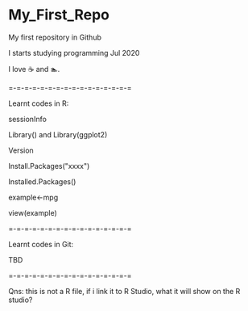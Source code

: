 # My_First_Repo

My first repository in Github 

I starts studying programming Jul 2020

I love :coffee: and :swimmer:.

=-=-=-=-=-=-=-=-=-=-=-=-=-=-=-=

Learnt codes in R:

sessionInfo

Library() and Library(ggplot2)

Version

Install.Packages("xxxx")

Installed.Packages()

example<-mpg

view(example)

=-=-=-=-=-=-=-=-=-=-=-=-=-=-=-=

Learnt codes in Git:

TBD

=-=-=-=-=-=-=-=-=-=-=-=-=-=-=-=

Qns: this is not a R file, if i link it to R Studio, what it will show on the R studio?
